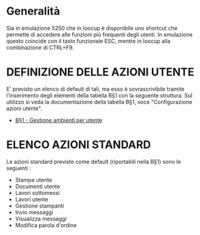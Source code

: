 # Generalità
Sia in emulazione 5250 che in loocup è disponibile uno shortcut che permette di accedere alle funzioni più frequenti degli utenti.
In emulazione questo coincide con il tasto funzionale ESC, mentre in loocup alla combinazione di CTRL+F9.

# DEFINIZIONE DELLE AZIONI UTENTE
E' previsto un elenco di default di tali, ma esso è sovrascrivibile tramite l'inserimento   degli elementi della tabella B§1 con la seguente struttura. Sul utilizzo si veda la   documentazione della tabella B§1, voce "Configurazione azioni utente".

- [B§1 - Gestione ambienti per utente](Sorgenti/OG/TA/TA_B§1)

# ELENCO AZIONI STANDARD
Le azioni standard previste come default (riportabili nella B§1) sono le seguenti : 
 * Stampe utente
 * Documenti utente
 * Lavori sottomessi
 * Lavori utente
 * Gestione stampanti
 * Invio messaggi
 * Visualizza messaggi
 * Modifica parola d'ordine
